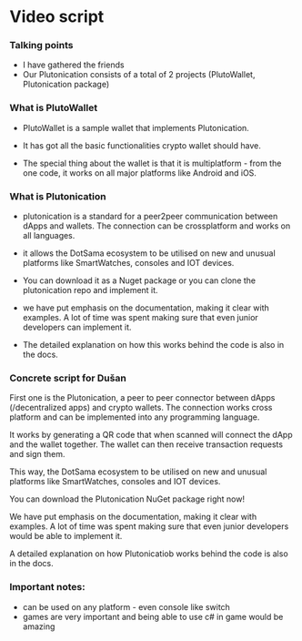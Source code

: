 # Video script
### Talking points
- I have gathered the friends
- Our Plutonication consists of a total of 2 projects
(PlutoWallet, Plutonication package)

### What is PlutoWallet
- PlutoWallet is a sample wallet that implements
Plutonication.

- It has got all the basic functionalities crypto
wallet should have.

- The special thing about the wallet is that it is
multiplatform - from the one code, it works on all
major platforms like Android and iOS.

### What is Plutonication
- plutonication is a standard for a peer2peer
communication between dApps and wallets.
The connection can be crossplatform and works
on all languages.

- it allows the DotSama ecosystem to be utilised
on new and unusual platforms like SmartWatches,
consoles and IOT devices.

- You can download it as a Nuget package or you
can clone the plutonication repo and implement it.

- we have put emphasis on the documentation,
making it clear with examples.
A lot of time was spent making sure that even
junior developers can implement it.

- The detailed explanation on how this works
behind the code is also in the docs.

### Concrete script for Dušan
First one is the Plutonication, a peer to peer
connector between dApps (/decentralized apps) and
crypto wallets. The connection works cross platform
and can be implemented into any programming
language.

It works by generating a QR code that when scanned
will connect the dApp and the wallet together.
The wallet can then receive transaction requests
and sign them.

This way, the DotSama ecosystem to be utilised
on new and unusual platforms like SmartWatches,
consoles and IOT devices.

You can download the Plutonication NuGet package
right now!

We have put emphasis on the documentation,
making it clear with examples.
A lot of time was spent making sure that even
junior developers would be able to implement it.

A detailed explanation on how Plutonicatiob works
behind the code is also in the docs.

### Important notes:
- can be used on any platform - even console like switch
- games are very important and being able to use c# in game would be amazing


